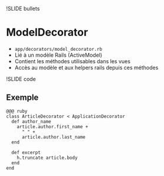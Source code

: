 !SLIDE bullets
# ModelDecorator #

* `app/decorators/model_decorator.rb`
* Lié à un modèle Rails (ActiveModel)
* Contient les méthodes utilisables dans les vues
* Accès au modèle et aux helpers rails depuis ces méthodes

!SLIDE code
## Exemple ##

    @@@ ruby
    class ArticleDecorator < ApplicationDecorator
      def author_name
        article.author.first_name +
          " " +
          article.author.last_name
      end

      def excerpt
        h.truncate article.body
      end
    end
